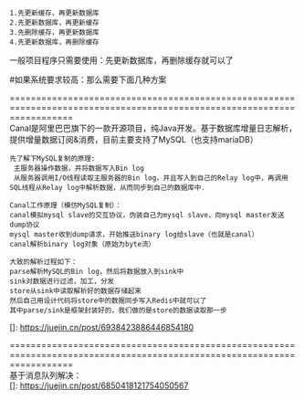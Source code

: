 ```
1.先更新缓存，再更新数据库
2.先更新数据库，再更新缓存
3.先删除缓存，再更新数据库
4.先更新数据库，再删除缓存
```

一般项目程序只需要使用：先更新数据库，再删除缓存就可以了


#如果系统要求较高：那么需要下面几种方案

========================================================================================================================  
Canal是阿里巴巴旗下的一款开源项目，纯Java开发。基于数据库增量日志解析，提供增量数据订阅&消费，目前主要支持了MySQL（也支持mariaDB）
```
先了解下MySQL复制的原理:
 主服务器操作数据，并将数据写入Bin log
 从服务器调用I/O线程读取主服务器的Bin log，并且写入到自己的Relay log中，再调用SQL线程从Relay log中解析数据，从而同步到自己的数据库中.
```
```
Canal工作原理（模仿MySQL复制）：
canal模拟mysql slave的交互协议，伪装自己为mysql slave，向mysql master发送dump协议
mysql master收到dump请求，开始推送binary log给slave（也就是canal）
canal解析binary log对象（原始为byte流）

大致的解析过程如下：
parse解析MySQL的Bin log，然后将数据放入到sink中
sink对数据进行过滤，加工，分发
store从sink中读取解析好的数据存储起来
然后自己用设计代码将store中的数据同步写入Redis中就可以了
其中parse/sink是框架封装好的，我们做的是store的数据读取那一步
```
[]: https://juejin.cn/post/6938423886446854180  

========================================================================================================================  
基于消息队列解决：   
[]: https://juejin.cn/post/6850418121754050567